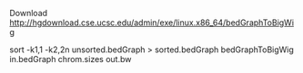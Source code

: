 Download
http://hgdownload.cse.ucsc.edu/admin/exe/linux.x86_64/bedGraphToBigWig

sort -k1,1 -k2,2n unsorted.bedGraph > sorted.bedGraph
bedGraphToBigWig in.bedGraph chrom.sizes out.bw
<!--stackedit_data:
eyJoaXN0b3J5IjpbNzg2ODYwNDA5LC02MjUwNjY4NDIsLTMyNz
IwMDE3OV19
-->